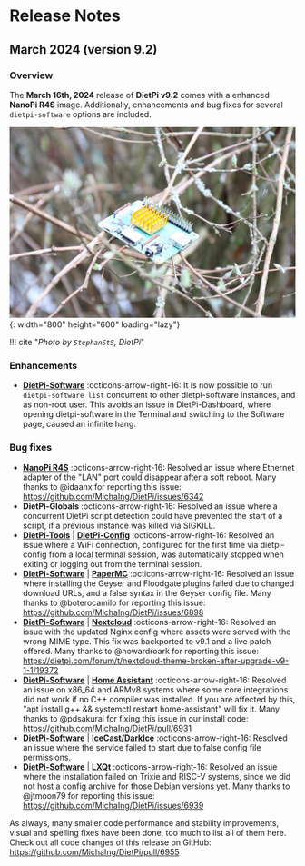 # Release Notes

## March 2024 (version 9.2)

### Overview

The **March 16th, 2024** release of **DietPi v9.2** comes with a enhanced **NanoPi R4S** image. Additionally, enhancements and bug fixes for several `dietpi-software` options are included.

![Pi3A+ on a tree](../assets/images/dietpi-release-v9_02.jpg){: width="800" height="600" loading="lazy"}

!!! cite "*Photo by `StephanStS`, DietPi*"

### Enhancements

- [**DietPi-Software**](../dietpi_tools/software_installation.md#dietpi-software) :octicons-arrow-right-16: It is now possible to run `dietpi-software list` concurrent to other dietpi-software instances, and as non-root user. This avoids an issue in DietPi-Dashboard, where opening dietpi-software in the Terminal and switching to the Software page, caused an infinite hang.

### Bug fixes

- [**NanoPi R4S**](../hardware.md#nanopi-series-friendlyelec) :octicons-arrow-right-16: Resolved an issue where Ethernet adapter of the "LAN" port could disappear after a soft reboot. Many thanks to @idaanx for reporting this issue: <https://github.com/MichaIng/DietPi/issues/6342>
- **DietPi-Globals** :octicons-arrow-right-16: Resolved an issue where a concurrent DietPi script detection could have prevented the start of a script, if a previous instance was killed via SIGKILL.
- [**DietPi-Tools**](../dietpi_tools.md) | [**DietPi-Config**](../dietpi_tools/system_configuration.md#dietpi-config) :octicons-arrow-right-16: Resolved an issue where a WiFi connection, configured for the first time via dietpi-config from a local terminal session, was automatically stopped when exiting or logging out from the terminal session.
- [**DietPi-Software**](../dietpi_tools/software_installation.md#dietpi-software) | [**PaperMC**](../software/gaming.md#papermc) :octicons-arrow-right-16: Resolved an issue where installing the Geyser and Floodgate plugins failed due to changed download URLs, and a false syntax in the Geyser config file. Many thanks to @boterocamilo for reporting this issue: <https://github.com/MichaIng/DietPi/issues/6898>
- [**DietPi-Software**](../dietpi_tools/software_installation.md#dietpi-software) | [**Nextcloud**](../software/cloud.md#nextcloud) :octicons-arrow-right-16: Resolved an issue with the updated Nginx config where assets were served with the wrong MIME type. This fix was backported to v9.1 and a live patch offered. Many thanks to @howardroark for reporting this issue: <https://dietpi.com/forum/t/nextcloud-theme-broken-after-upgrade-v9-1-1/19372>
- [**DietPi-Software**](../dietpi_tools/software_installation.md#dietpi-software) | [**Home Assistant**](../software/home_automation.md#home-assistant) :octicons-arrow-right-16: Resolved an issue on x86_64 and ARMv8 systems where some core integrations did not work if no C++ compiler was installed. If you are affected by this, "apt install g++ && systemctl restart home-assistant" will fix it. Many thanks to @pdsakurai for fixing this issue in our install code: <https://github.com/MichaIng/DietPi/pull/6931>
- [**DietPi-Software**](../dietpi_tools/software_installation.md#dietpi-software) | [**IceCast/DarkIce**](../software/media.md#icecast) :octicons-arrow-right-16: Resolved an issue where the service failed to start due to false config file permissions.
- [**DietPi-Software**](../dietpi_tools/software_installation.md#dietpi-software) |  [**LXQt**](../software/desktop.md#lxqt) :octicons-arrow-right-16: Resolved an issue where the installation failed on Trixie and RISC-V systems, since we did not host a config archive for those Debian versions yet. Many thanks to @jtmoon79 for reporting this issue: <https://github.com/MichaIng/DietPi/issues/6939>

As always, many smaller code performance and stability improvements, visual and spelling fixes have been done, too much to list all of them here. Check out all code changes of this release on GitHub: <https://github.com/MichaIng/DietPi/pull/6955>
